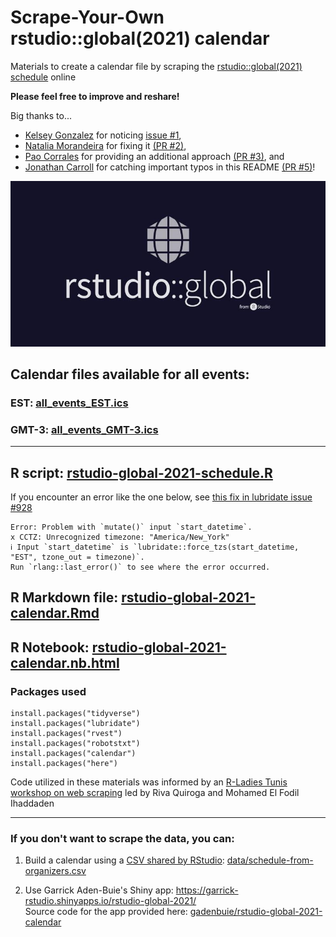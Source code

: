 # Scrape-Your-Own rstudio::global(2021) calendar
Materials to create a calendar file by scraping the [rstudio::global(2021) schedule](https://global.rstudio.com/student/all_events) online

**Please feel free to improve and reshare!**

Big thanks to...
- [Kelsey Gonzalez](https://twitter.com/KelseyEGonzalez) for noticing [issue #1](https://github.com/spcanelon/rstudio-global-2021-calendar/issues/1),
- [Natalia Morandeira](https://twitter.com/Nat_Mora_) for fixing it [(PR #2)](https://github.com/spcanelon/rstudio-global-2021-calendar/pull/2),
- [Pao Corrales](https://twitter.com/PaobCorrales) for providing an additional approach [(PR #3)](https://github.com/spcanelon/rstudio-global-2021-calendar/pull/3), and
- [Jonathan Carroll](https://twitter.com/carroll_jono) for catching important typos in this README [(PR #5)](https://github.com/spcanelon/rstudio-global-2021-calendar/pull/5)!

![RStudio Global Logo](rstudio-global-2021.jpg)

## Calendar files available for all events: 
### EST: [all_events_EST.ics](calendar-files-ics/all_events_EST.ics)
### GMT-3: [all_events_GMT-3.ics](calendar-files-ics/all_events_GMT-3.ics)

---

## R script: [rstudio-global-2021-schedule.R](rstudio-global-2021-schedule.R)

If you encounter an error like the one below, see [this fix in lubridate issue #928](https://github.com/tidyverse/lubridate/issues/928#issuecomment-720058799)
```
Error: Problem with `mutate()` input `start_datetime`.
x CCTZ: Unrecognized timezone: "America/New_York"
ℹ Input `start_datetime` is `lubridate::force_tzs(start_datetime, "EST", tzone_out = timezone)`.
Run `rlang::last_error()` to see where the error occurred.
```

## R Markdown file: [rstudio-global-2021-calendar.Rmd](rstudio-global-2021-schedule.Rmd)

## R Notebook: [rstudio-global-2021-calendar.nb.html](https://spcanelon.github.io/rstudio-global-2021-calendar/rstudio-global-2021-calendar.nb.html)

### Packages used

```
install.packages("tidyverse")
install.packages("lubridate")
install.packages("rvest")
install.packages("robotstxt")
install.packages("calendar")
install.packages("here")
```

Code utilized in these materials was informed by an [R-Ladies Tunis workshop on web scraping](https://twitter.com/spcanelon/status/1351346112024752129?s=20) led by Riva Quiroga and Mohamed El Fodil Ihaddaden

---

### If you don't want to scrape the data, you can:

1. Build a calendar using a [CSV shared by RStudio](https://twitter.com/hadleywickham/status/1351298997483425792?s=20): [data/schedule-from-organizers.csv](data/schedule-from-organizers.csv)

2. Use Garrick Aden-Buie's Shiny app: https://garrick-rstudio.shinyapps.io/rstudio-global-2021/
<br>Source code for the app provided here: [gadenbuie/rstudio-global-2021-calendar](https://github.com/gadenbuie/rstudio-global-2021-calendar)

